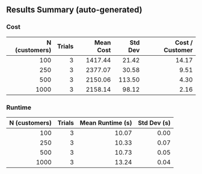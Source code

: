 ## Results Summary (auto-generated)

### Cost
| N (customers) | Trials | Mean Cost | Std Dev | Cost / Customer |
|---:|---:|---:|---:|---:|
| 100 | 3 | 1417.44 | 21.42 | 14.17 |
| 250 | 3 | 2377.07 | 30.58 | 9.51 |
| 500 | 3 | 2150.06 | 113.50 | 4.30 |
| 1000 | 3 | 2158.14 | 98.12 | 2.16 |

### Runtime
| N (customers) | Trials | Mean Runtime (s) | Std Dev (s) |
|---:|---:|---:|---:|
| 100 | 3 | 10.07 | 0.00 |
| 250 | 3 | 10.33 | 0.07 |
| 500 | 3 | 10.73 | 0.05 |
| 1000 | 3 | 13.24 | 0.04 |